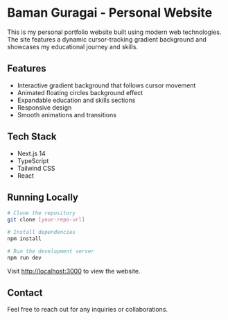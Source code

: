 # Baman Guragai - Personal Website

This is my personal portfolio website built using modern web technologies. The site features a dynamic cursor-tracking gradient background and showcases my educational journey and skills.

## Features

- Interactive gradient background that follows cursor movement
- Animated floating circles background effect
- Expandable education and skills sections
- Responsive design
- Smooth animations and transitions

## Tech Stack

- Next.js 14
- TypeScript
- Tailwind CSS
- React

## Running Locally

```bash
# Clone the repository
git clone [your-repo-url]

# Install dependencies
npm install

# Run the development server
npm run dev
```

Visit [http://localhost:3000](http://localhost:3000) to view the website.

## Contact

Feel free to reach out for any inquiries or collaborations.
